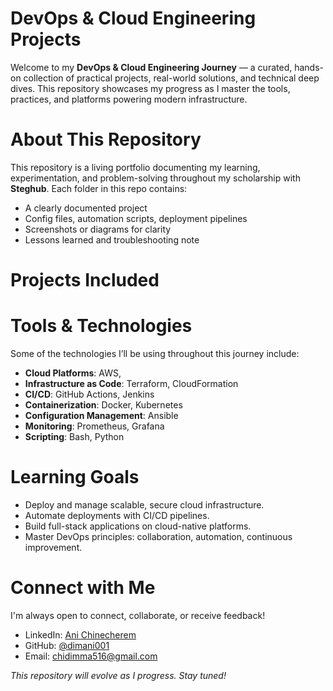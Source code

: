 # DevOps & Cloud Engineering Projects

Welcome to my **DevOps & Cloud Engineering Journey** — a curated, hands-on collection of practical projects, real-world solutions, and technical deep dives. This repository showcases my progress as I master the tools, practices, and platforms powering modern infrastructure.

# About This Repository

This repository is a living portfolio documenting my learning, experimentation, and problem-solving throughout my scholarship with **Steghub**. Each folder in this repo contains:

-  A clearly documented project
-  Config files, automation scripts, deployment pipelines
-  Screenshots or diagrams for clarity
-  Lessons learned and troubleshooting note

# Projects Included



# Tools & Technologies

Some of the technologies I’ll be using throughout this journey include:

- **Cloud Platforms**: AWS, 
- **Infrastructure as Code**: Terraform, CloudFormation
- **CI/CD**: GitHub Actions, Jenkins
- **Containerization**: Docker, Kubernetes
- **Configuration Management**: Ansible
- **Monitoring**: Prometheus, Grafana
- **Scripting**: Bash, Python

# Learning Goals

- Deploy and manage scalable, secure cloud infrastructure.
- Automate deployments with CI/CD pipelines.
- Build full-stack applications on cloud-native platforms.
- Master DevOps principles: collaboration, automation, continuous improvement.

# Connect with Me

I'm always open to connect, collaborate, or receive feedback!

- LinkedIn: [Ani Chinecherem](https://linkedin.com/in/ani-chinecherem)
- GitHub: [@dimani001](https://github.com/dimani001)
- Email: chidimma516@gmail.com

_This repository will evolve as I progress. Stay tuned!_


